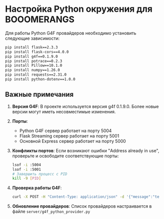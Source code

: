 # Настройка Python окружения для BOOOMERANGS

Для работы Python G4F провайдеров необходимо установить следующие зависимости:

```bash
pip install flask==2.3.3
pip install flask-cors==4.0.0
pip install g4f==0.1.9.0
pip install potrace==0.2.3
pip install Pillow==10.1.0
pip install numpy==1.26.0
pip install requests==2.31.0
pip install python-dotenv==1.0.0
```

## Важные примечания

1. **Версия G4F**: В проекте используется версия g4f 0.1.9.0. Более новые версии могут иметь несовместимые изменения.

2. **Порты**: 
   - Python G4F сервер работает на порту 5004
   - Flask Streaming сервер работает на порту 5001
   - Основной Express сервер работает на порту 5000

3. **Конфликты портов**: Если возникают ошибки "Address already in use", проверьте и освободите соответствующие порты:
   ```bash
   lsof -i :5004
   lsof -i :5001
   # Завершить процесс с PID
   kill -9 [PID]
   ```

4. **Проверка работы G4F**:
   ```bash
   curl -X POST -H "Content-Type: application/json" -d '{"message":"test"}' http://localhost:5004/python/chat
   ```

5. **Обновление провайдеров**: Список провайдеров настраивается в файле `server/g4f_python_provider.py`